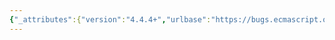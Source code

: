 ```yaml
---
{"_attributes":{"version":"4.4.4+","urlbase":"https://bugs.ecmascript.org/","maintainer":"dherman@mozilla.com"},"bug":{"bug_id":2181,"creation_ts":"2013-11-04 07:57:00 -0800","short_desc":"9.1.6.3 ValidateAndApplyPropertyDescriptor: lower case \"else\"","delta_ts":"2013-11-08 13:09:07 -0800","product":"Draft for 6th Edition","component":"editorial issue","version":"Rev 20: October 28, 2013 Draft","rep_platform":"All","op_sys":"All","bug_status":"RESOLVED","resolution":"FIXED","priority":"Normal","bug_severity":"normal","everconfirmed":true,"reporter":{"uid":"andrebargull","name":"André Bargull"},"assigned_to":{"uid":"allen","name":"Allen Wirfs-Brock"},"long_desc":[{"commentid":6421,"comment_count":0,"who":{"uid":"andrebargull","name":"André Bargull"},"bug_when":"2013-11-04 07:57:44 -0800","thetext":"9.1.6.3 ValidateAndApplyPropertyDescriptor, step 8b:\n\n\"else\" -> \"Else\"."},{"commentid":6429,"comment_count":1,"who":{"uid":"allen","name":"Allen Wirfs-Brock"},"bug_when":"2013-11-04 08:08:26 -0800","thetext":"fixed in rev 21 editor's draft"},{"commentid":6548,"comment_count":2,"who":{"uid":"allen","name":"Allen Wirfs-Brock"},"bug_when":"2013-11-08 13:09:07 -0800","thetext":"fixed in rev21 draft"}]}}
---
```

